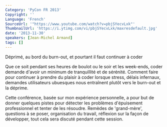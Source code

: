 ```yaml
---
Category: 'PyCon FR 2013'
Copyright: ''
Language: 'French'
SourceUrl: '"https://www.youtube.com/watch?v=pbjSYecvLxk"'
ThumbnailUrl: 'https://i.ytimg.com/vi/pbjSYecvLxk/maxresdefault.jpg'
date: '2013-11-30'
speakers: [Jean-Michel Armand]
tags: []
---
```

Déprimé, au bord du burn-out, et pourtant il faut continuer à coder

Que ce soit pendant ses heures de boulot ou le soir et les week-ends, coder demande d'avoir un minimum de tranquillité et de sérénité. Comment faire pour continuer à prendre du plaisir à coder lorsque stress, délais infernaux, demandes utilisateurs ubuesques nous entraînent plutôt vers le burn-out et la déprime.

Cette conférence, basée sur mon expérience personnelle, a pour but de donner quelques pistes pour détecter les problèmes d'épuisement professionnel et tenter de les résoudre. Remèdes de 'grand-mère', questions à se poser, organisation du travail, réflexion sur la façon de développer, tout cela sera discuté pendant cette session.